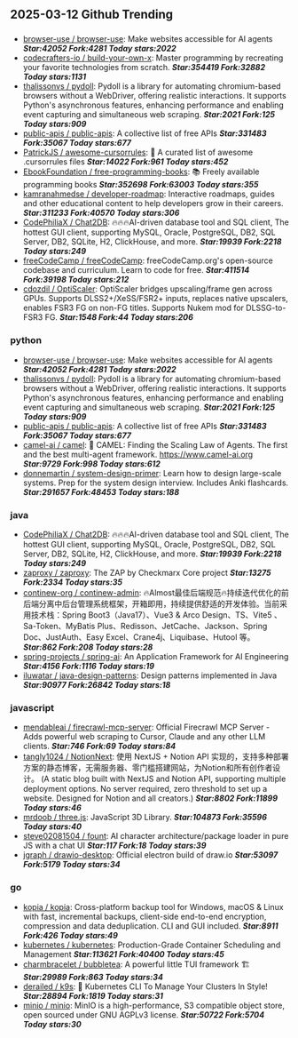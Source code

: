 ## 2025-03-12 Github Trending

### 
* [browser-use / browser-use](https://github.com/browser-use/browser-use): Make websites accessible for AI agents ***Star:42052 Fork:4281 Today stars:2022***
* [codecrafters-io / build-your-own-x](https://github.com/codecrafters-io/build-your-own-x): Master programming by recreating your favorite technologies from scratch. ***Star:354419 Fork:32882 Today stars:1131***
* [thalissonvs / pydoll](https://github.com/thalissonvs/pydoll): Pydoll is a library for automating chromium-based browsers without a WebDriver, offering realistic interactions. It supports Python's asynchronous features, enhancing performance and enabling event capturing and simultaneous web scraping. ***Star:2021 Fork:125 Today stars:909***
* [public-apis / public-apis](https://github.com/public-apis/public-apis): A collective list of free APIs ***Star:331483 Fork:35067 Today stars:677***
* [PatrickJS / awesome-cursorrules](https://github.com/PatrickJS/awesome-cursorrules): 📄 A curated list of awesome .cursorrules files ***Star:14022 Fork:961 Today stars:452***
* [EbookFoundation / free-programming-books](https://github.com/EbookFoundation/free-programming-books): 📚 Freely available programming books ***Star:352698 Fork:63003 Today stars:355***
* [kamranahmedse / developer-roadmap](https://github.com/kamranahmedse/developer-roadmap): Interactive roadmaps, guides and other educational content to help developers grow in their careers. ***Star:311233 Fork:40570 Today stars:306***
* [CodePhiliaX / Chat2DB](https://github.com/CodePhiliaX/Chat2DB): 🔥🔥🔥AI-driven database tool and SQL client, The hottest GUI client, supporting MySQL, Oracle, PostgreSQL, DB2, SQL Server, DB2, SQLite, H2, ClickHouse, and more. ***Star:19939 Fork:2218 Today stars:249***
* [freeCodeCamp / freeCodeCamp](https://github.com/freeCodeCamp/freeCodeCamp): freeCodeCamp.org's open-source codebase and curriculum. Learn to code for free. ***Star:411514 Fork:39198 Today stars:212***
* [cdozdil / OptiScaler](https://github.com/cdozdil/OptiScaler): OptiScaler bridges upscaling/frame gen across GPUs. Supports DLSS2+/XeSS/FSR2+ inputs, replaces native upscalers, enables FSR3 FG on non-FG titles. Supports Nukem mod for DLSSG-to-FSR3 FG. ***Star:1548 Fork:44 Today stars:206***

### python
* [browser-use / browser-use](https://github.com/browser-use/browser-use): Make websites accessible for AI agents ***Star:42052 Fork:4281 Today stars:2022***
* [thalissonvs / pydoll](https://github.com/thalissonvs/pydoll): Pydoll is a library for automating chromium-based browsers without a WebDriver, offering realistic interactions. It supports Python's asynchronous features, enhancing performance and enabling event capturing and simultaneous web scraping. ***Star:2021 Fork:125 Today stars:909***
* [public-apis / public-apis](https://github.com/public-apis/public-apis): A collective list of free APIs ***Star:331483 Fork:35067 Today stars:677***
* [camel-ai / camel](https://github.com/camel-ai/camel): 🐫 CAMEL: Finding the Scaling Law of Agents. The first and the best multi-agent framework. https://www.camel-ai.org ***Star:9729 Fork:998 Today stars:612***
* [donnemartin / system-design-primer](https://github.com/donnemartin/system-design-primer): Learn how to design large-scale systems. Prep for the system design interview. Includes Anki flashcards. ***Star:291657 Fork:48453 Today stars:188***

### java
* [CodePhiliaX / Chat2DB](https://github.com/CodePhiliaX/Chat2DB): 🔥🔥🔥AI-driven database tool and SQL client, The hottest GUI client, supporting MySQL, Oracle, PostgreSQL, DB2, SQL Server, DB2, SQLite, H2, ClickHouse, and more. ***Star:19939 Fork:2218 Today stars:249***
* [zaproxy / zaproxy](https://github.com/zaproxy/zaproxy): The ZAP by Checkmarx Core project ***Star:13275 Fork:2334 Today stars:35***
* [continew-org / continew-admin](https://github.com/continew-org/continew-admin): 🔥Almost最佳后端规范🔥持续迭代优化的前后端分离中后台管理系统框架，开箱即用，持续提供舒适的开发体验。当前采用技术栈：Spring Boot3（Java17）、Vue3 & Arco Design、TS、Vite5 、Sa-Token、MyBatis Plus、Redisson、JetCache、Jackson、Spring Doc、JustAuth、Easy Excel、Crane4j、Liquibase、Hutool 等。 ***Star:862 Fork:208 Today stars:28***
* [spring-projects / spring-ai](https://github.com/spring-projects/spring-ai): An Application Framework for AI Engineering ***Star:4156 Fork:1116 Today stars:19***
* [iluwatar / java-design-patterns](https://github.com/iluwatar/java-design-patterns): Design patterns implemented in Java ***Star:90977 Fork:26842 Today stars:18***

### javascript
* [mendableai / firecrawl-mcp-server](https://github.com/mendableai/firecrawl-mcp-server): Official Firecrawl MCP Server - Adds powerful web scraping to Cursor, Claude and any other LLM clients. ***Star:746 Fork:69 Today stars:84***
* [tangly1024 / NotionNext](https://github.com/tangly1024/NotionNext): 使用 NextJS + Notion API 实现的，支持多种部署方案的静态博客，无需服务器、零门槛搭建网站，为Notion和所有创作者设计。 (A static blog built with NextJS and Notion API, supporting multiple deployment options. No server required, zero threshold to set up a website. Designed for Notion and all creators.) ***Star:8802 Fork:11899 Today stars:46***
* [mrdoob / three.js](https://github.com/mrdoob/three.js): JavaScript 3D Library. ***Star:104873 Fork:35596 Today stars:40***
* [steve02081504 / fount](https://github.com/steve02081504/fount): AI character architecture/package loader in pure JS with a chat UI ***Star:117 Fork:18 Today stars:39***
* [jgraph / drawio-desktop](https://github.com/jgraph/drawio-desktop): Official electron build of draw.io ***Star:53097 Fork:5179 Today stars:34***

### go
* [kopia / kopia](https://github.com/kopia/kopia): Cross-platform backup tool for Windows, macOS & Linux with fast, incremental backups, client-side end-to-end encryption, compression and data deduplication. CLI and GUI included. ***Star:8911 Fork:426 Today stars:49***
* [kubernetes / kubernetes](https://github.com/kubernetes/kubernetes): Production-Grade Container Scheduling and Management ***Star:113621 Fork:40400 Today stars:45***
* [charmbracelet / bubbletea](https://github.com/charmbracelet/bubbletea): A powerful little TUI framework 🏗 ***Star:29989 Fork:863 Today stars:34***
* [derailed / k9s](https://github.com/derailed/k9s): 🐶 Kubernetes CLI To Manage Your Clusters In Style! ***Star:28894 Fork:1819 Today stars:31***
* [minio / minio](https://github.com/minio/minio): MinIO is a high-performance, S3 compatible object store, open sourced under GNU AGPLv3 license. ***Star:50722 Fork:5704 Today stars:30***
